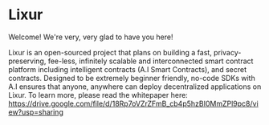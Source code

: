 # Lixur

Welcome! We're very, very glad to have you here!

Lixur is an open-sourced project that plans on building a fast, privacy-preserving, fee-less, infinitely scalable and interconnected smart contract platform including intelligent contracts (A.I Smart Contracts), and secret contracts. Designed to be extremely beginner friendly, no-code SDKs with A.I ensures that anyone, anywhere can deploy decentralized applications on Lixur.
To learn more, please read the whitepaper here: https://drive.google.com/file/d/18Rp7oVZrZFmB_cb4p5hzBI0MmZPl9pc8/view?usp=sharing
